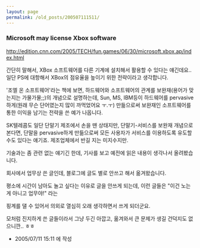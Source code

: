 ```yaml
---
layout: page
permalink: /old_posts/200507111511/
---
```


### Microsoft may license Xbox software

<a href="http://edition.cnn.com/2005/TECH/fun.games/06/30/microsoft.xbox.ap/index.html">http://edition.cnn.com/2005/TECH/fun.games/06/30/microsoft.xbox.ap/index.html</a>

간단히 말해서, XBox 소프트웨어를 다른 기계에 설치해서 활용할 수 있다는 얘긴데요.. 
일단 PS에 대항해서 XBox의 점유율을 높이기 위한 전략이라고 생각합니다.

'조엘 온 소프트웨어'라는 책에 보면, 하드웨어와 소프트웨어의 관계를 보완재(용어가 맞는지는 가물가물;;)의 개념으로 설명하는데, Sun, MS, IBM등이 하드웨어를 pervasive하게(원래 무슨 단어였는지 많이 까먹었어요 ㅜ.ㅜ) 만듦으로써 보완재인 소프트웨어를 통한 이익을 남기는 전략을 쓴 예가 나옵니다.

SK텔레콤도 일단 단말기 제조에서 손을 뗀 상태지만, 단말기-서비스를 보완재 개념으로 본다면, 단말을 pervasive하게 만듦으로써 모든 사용자가 서비스를 이용하도록 유도할 수도 있다는 얘기죠. 제조업체에서 반길 지는 미지수지만.

기술과는 좀 관련 없는 얘기긴 한데, 기사를 보고 예전에 읽은 내용이 생각나서 올려봤습니다.


<a name="333630_1"></a>회사에서 업무상 쓴 글인데, 블로그에 글도 별로 안쓰고 해서 옮겨왔습니다.

평소에 시간이 남아도 놀고 싶다는 이유로 글을 안쓰게 되는데, 이런 글들은 "이건 노는 게 아니고 업무야!" 라는 

핑계를 댈 수 있어서 의외로 열심히 오래 생각하면서 쓰게 되더군요.

모처럼 진지하게 쓴 글들이라서 그냥 두긴 아깝고, 옮겨와서 큰 문제가 생길 건덕지도 없으니깐.. ㅎㅎ




- 2005/07/11 15:11 에 작성